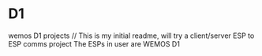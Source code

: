 # D1
wemos D1 projects
// This is my initial readme, will try a client/server ESP to ESP comms project
The ESPs in user are WEMOS D1
